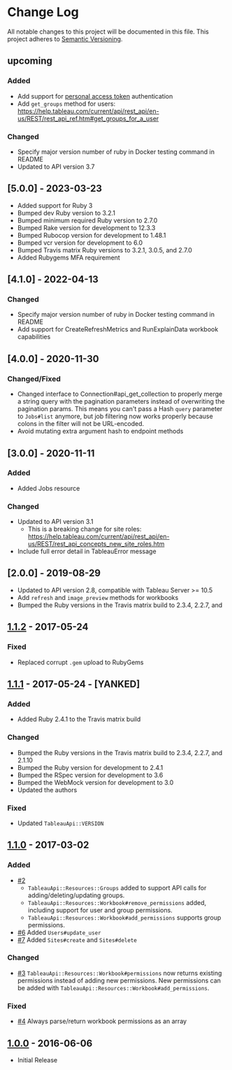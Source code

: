 # Change Log

All notable changes to this project will be documented in this file.
This project adheres to [Semantic Versioning](http://semver.org/).

## upcoming

### Added

- Add support for [personal access token](https://help.tableau.com/current/api/rest_api/en-us/REST/rest_api_concepts_auth.htm#make-a-sign-in-request-with-a-personal-access-token) authentication
- Add `get_groups` method for users: https://help.tableau.com/current/api/rest_api/en-us/REST/rest_api_ref.htm#get_groups_for_a_user

### Changed

- Specify major version number of ruby in Docker testing command in README
- Updated to API version 3.7

## [5.0.0] - 2023-03-23

- Added support for Ruby 3
- Bumped dev Ruby version to 3.2.1
- Bumped minimum required Ruby version to 2.7.0
- Bumped Rake version for development to 12.3.3
- Bumped Rubocop version for development to 1.48.1
- Bumped vcr version for development to 6.0
- Bumped Travis matrix Ruby versions to 3.2.1, 3.0.5, and 2.7.0
- Added Rubygems MFA requirement

## [4.1.0] - 2022-04-13

### Changed

- Specify major version number of ruby in Docker testing command in README
- Add support for CreateRefreshMetrics and RunExplainData workbook capabilities

## [4.0.0] - 2020-11-30

### Changed/Fixed

- Changed interface to Connection#api_get_collection to properly merge a string
  query with the pagination parameters instead of overwriting the pagination
  params. This means you can't pass a Hash `query` parameter to `Jobs#list`
  anymore, but job filtering now works properly because colons in the filter
  will not be URL-encoded.
- Avoid mutating extra argument hash to endpoint methods

## [3.0.0] - 2020-11-11

### Added

- Added Jobs resource

### Changed

- Updated to API version 3.1
  - This is a breaking change for site roles:
    https://help.tableau.com/current/api/rest_api/en-us/REST/rest_api_concepts_new_site_roles.htm
- Include full error detail in TableauError message

## [2.0.0] - 2019-08-29

- Updated to API version 2.8, compatible with Tableau Server >= 10.5
- Add `refresh` and `image_preview` methods for workbooks
- Bumped the Ruby versions in the Travis matrix build to 2.3.4, 2.2.7, and

## [1.1.2] - 2017-05-24

### Fixed

- Replaced corrupt `.gem` upload to RubyGems

## [1.1.1] - 2017-05-24 - [YANKED]

### Added

- Added Ruby 2.4.1 to the Travis matrix build

### Changed

- Bumped the Ruby versions in the Travis matrix build to 2.3.4, 2.2.7, and
  2.1.10
- Bumped the Ruby version for development to 2.4.1
- Bumped the RSpec version for development to 3.6
- Bumped the WebMock version for development to 3.0
- Updated the authors

### Fixed

- Updated `TableauApi::VERSION`

## [1.1.0] - 2017-03-02

### Added

- [#2](https://github.com/civisanalytics/tableau_api/pull/2)
  - `TableauApi::Resources::Groups` added to support API calls for
    adding/deleting/updating groups.
  - `TableauApi::Resources::Workbook#remove_permissions` added, including
    support for user and group permissions.
  - `TableauApi::Resources::Workbook#add_permissions` supports group
    permissions.
- [#6](https://github.com/civisanalytics/tableau_api/pull/6)
  Added `Users#update_user`
- [#7](https://github.com/civisanalytics/tableau_api/pull/7)
  Added `Sites#create` and `Sites#delete`

### Changed

- [#3](https://github.com/civisanalytics/tableau_api/pull/3)
  `TableauApi::Resources::Workbook#permissions` now returns existing permissions
  instead of adding new permissions. New permissions can be added with
  `TableauApi::Resources::Workbook#add_permissions`.

### Fixed

- [#4](https://github.com/civisanalytics/tableau_api/pull/4)
  Always parse/return workbook permissions as an array

## [1.0.0] - 2016-06-06

- Initial Release

[unreleased]: https://github.com/civisanalytics/tableau_api/compare/v1.1.2...HEAD
[1.1.2]: https://github.com/civisanalytics/tableau_api/compare/v1.1.1...v1.1.2
[1.1.1]: https://github.com/civisanalytics/tableau_api/compare/v1.1.0...v1.1.1
[1.1.0]: https://github.com/civisanalytics/tableau_api/compare/v1.0.0...v1.1.0
[1.0.0]: https://github.com/civisanalytics/tableau_api/tree/v1.0.0
